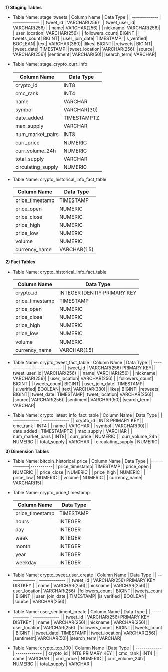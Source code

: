 **1) Staging Tables**
* Table Name: stage_tweets
    | Column Name   | Data Type     |
    | ------------- | ------------- |
    | tweet_id 	 | VARCHAR(256) |
    | tweet_user_id| VARCHAR(256) |
    | name| VARCHAR(256)  |
    | nickname| VARCHAR(256)|
    | user_location| VARCHAR(256) |
    | followers_count| BIGINT  |
    | tweets_count| BIGINT|
    | user_join_date| TIMESTAMP|
    |is_verified| BOOLEAN|
    |text| VARCHAR(380)|
    |likes| BIGINT|
    |retweets| BIGINT|
    |tweet_date| TIMESTAMP|
    |tweet_location| VARCHAR(256)|
    |source| VARCHAR(256)|
    |sentiment| VARCHAR(50)|
    |search_term| VARCHAR|
* Table Name: stage_crypto_curr_info

	 | Column Name   | Data Type     |
	 | ------------- | ------------- |
	 | crypto_id | INT8 |
	 | cmc_rank | INT4 |
	 | name | VARCHAR |
	 | symbol | VARCHAR(30)|
	 | date_added | TIMESTAMPTZ|
	 | max_supply | VARCHAR |
	 | num_market_pairs | INT8|
	 | curr_price | NUMERIC |
	 | curr_volume_24h | NUMERIC |
	 | total_supply | VARCHAR |
	 | circulating_supply | NUMERIC |
* Table Name: crypto_historical_info_fact_table

	 | Column Name |  Data Type |
     | ------------- | ------------- |
     | price_timestamp | TIMESTAMP|
     | price_open | NUMERIC|
     | price_close| NUMERIC |
     |price_high | NUMERIC |
     | price_low | NUMERIC |
     | volume | NUMERIC |
     | currency_name| VARCHAR(15)|

**2) Fact Tables**
* Table Name: crypto_historical_info_fact_table

    | Column Name   | Data Type     |
    | ------------- | ------------- |
    | crypto_id | INTEGER IDENTIY PRIMARY KEY|
    | price_timestamp | TIMESTAMP|
     | price_open | NUMERIC|
     | price_close| NUMERIC |
     |price_high | NUMERIC |
     | price_low | NUMERIC |
     | volume | NUMERIC |
     | currency_name| VARCHAR(15)|

* Table Name: crypto_tweet_fact_table
    | Column Name   | Data Type     |
    | ------------- | ------------- |
     | tweet_id 	 | VARCHAR(256) PRIMARY KEY|
     | tweet_user_id| VARCHAR(256) |
     | name| VARCHAR(256)  |
     | nickname| VARCHAR(256)|
     | user_location| VARCHAR(256) |
     | followers_count| BIGINT  |
     | tweets_count| BIGINT|
     | user_join_date| TIMESTAMP|
     |is_verified| BOOLEAN|
     |text| VARCHAR(380)|
     |likes| BIGINT|
     |retweets| BIGINT|
     |tweet_date| TIMESTAMP|
     |tweet_location| VARCHAR(256)|
     |source| VARCHAR(256)|
     |sentiment| VARCHAR(50)|
     |search_term| VARCHAR|
     
 * Table Name: crypto_latest_info_fact_table
    | Column Name   | Data Type     |
	 | ------------- | ------------- |
	 | crypto_id | INT8 PRIMARY KEY|
	 | cmc_rank | INT4 |
	 | name | VARCHAR |
	 | symbol | VARCHAR(30)|
	 | date_added | TIMESTAMPTZ|
	 | max_supply | VARCHAR |
	 | num_market_pairs | INT8|
	 | curr_price | NUMERIC |
	 | curr_volume_24h | NUMERIC |
	 | total_supply | VARCHAR |
	 | circulating_supply | NUMERIC|
	 
**3) Dimension Tables**

* Table Name: bitcoin_historical_price
  | Column Name | Data Type |
  |--------------|-----------|
   | price_timestamp| TIMESTAMP|
   | price_open | NUMERIC |
   | price_close | NUMERIC |
   | price_high | NUMERIC |
   | price_low | NUMERIC |
   | volume | NUMERIC |
   | currency_name| VARCHAR(15)|
   
* Table Name: crypto_price_timestamp

  | Column Name | Data Type |
  |--------------|-----------|
   | price_timestamp| TIMESTAMP|
   | hours | INTEGER |
   | day | INTEGER|
   | week| INTEGER|
   | month| INTEGER|
   | year  | INTEGER|
   | weekday| INTEGER|

* Table Name: crypto_tweet_user_create
  | Column Name   | Data Type     |
    | ------------- | ------------- |
	| tweet_id 	 | VARCHAR(256) PRIMARY KEY DISTKEY |
	| name | VARCHAR(256)|
	|nickname | VARCHAR(256)|
	| user_location| VARCHAR(256)|
	|followers_count | BIGINT|
	|tweets_count | BIGINT | 
	|user_join_date | TIMESTAMP| 
	|is_verified | BOOLEAN|  
	|source | VARCHAR(256)|

* Table Name: user_sentiment_create
   | Column Name   | Data Type     |
    | ------------- | ------------- |
	| tweet_id 	 | VARCHAR(256) PRIMARY KEY DISTKEY |
	| name | VARCHAR(256)|
	|nickname | VARCHAR(256)|
	| user_location| VARCHAR(256)|
	|followers_count | BIGINT|
	|tweets_count | BIGINT | 
	|tweet_date| TIMESTAMP| 
	|tweet_location| VARCHAR(256)|  
	|sentiment| VARCHAR(50)|
	|search_term| VARCHAR|

* Table Name: crypto_top_100
	| Column Name   | Data Type     |
	 | ------------- | ------------- |
	 | crypto_id | INT8 PRIMARY KEY |
	 | cmc_rank | INT4 |
	 | name | VARCHAR |
	 | curr_price | NUMERIC |
	 | curr_volume_24h | NUMERIC |
	 | total_supply | VARCHAR |
	
	

	
	
	

	




